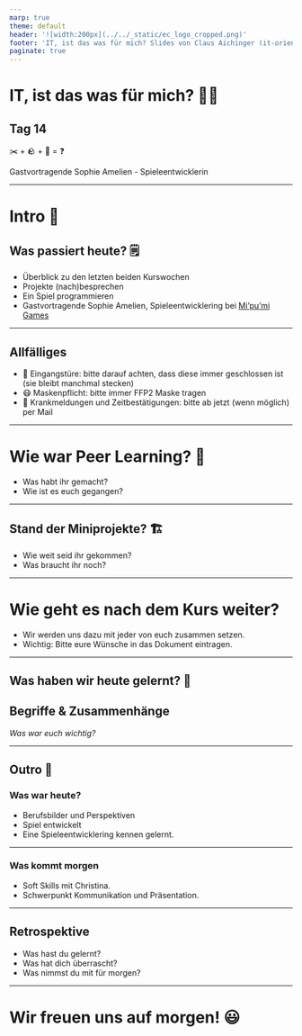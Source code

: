 ```yaml
---
marp: true
theme: default
header: '![width:200px](../../_static/ec_logo_cropped.png)'
footer: 'IT, ist das was für mich? Slides von Claus Aichinger (it-orientation@everyonecodes.io)'
paginate: true
---
```


# IT, ist das was für mich? 👩‍💻

## Tag 14

✂️ + 🪨 + 📑 = ❓

Gastvortragende Sophie Amelien - Spieleentwicklerin

---

# Intro 🌅

## Was passiert heute? 🗒️

- Überblick zu den letzten beiden Kurswochen
- Projekte (nach)besprechen
- Ein Spiel programmieren
- Gastvortragende Sophie Amelien,
  Spieleentwicklering bei [Mi’pu’mi Games](https://www.mipumi.com/)

---

## Allfälliges

- 🚪 Eingangstüre: bitte darauf achten, dass
  diese immer geschlossen ist (sie bleibt manchmal stecken)
- 😷 Maskenpflicht: bitte immer FFP2 Maske tragen
- 🤒 Krankmeldungen und Zeitbestätigungen: bitte ab jetzt
  (wenn möglich) per Mail

---

# Wie war Peer Learning? 🤔

- Was habt ihr gemacht?
- Wie ist es euch gegangen?

---

## Stand der Miniprojekte? 🏗️

- Wie weit seid ihr gekommen?
- Was braucht ihr noch?

---

# Wie geht es nach dem Kurs weiter?

- Wir werden uns dazu mit jeder von euch zusammen setzen.
- Wichtig: Bitte eure Wünsche in das Dokument eintragen.

---

## Was haben wir heute gelernt? 📝

## Begriffe & Zusammenhänge

*Was war euch wichtig?*

---

## Outro 🌆

### Was war heute?

- Berufsbilder und Perspektiven
- Spiel entwickelt
- Eine Spieleentwicklering kennen gelernt.

---

### Was kommt morgen

- Soft Skills mit Christina.
- Schwerpunkt Kommunikation und Präsentation.

---

## Retrospektive

- Was hast du gelernt?
- Was hat dich überrascht?
- Was nimmst du mit für morgen?

---

# Wir freuen uns auf morgen! 😃
